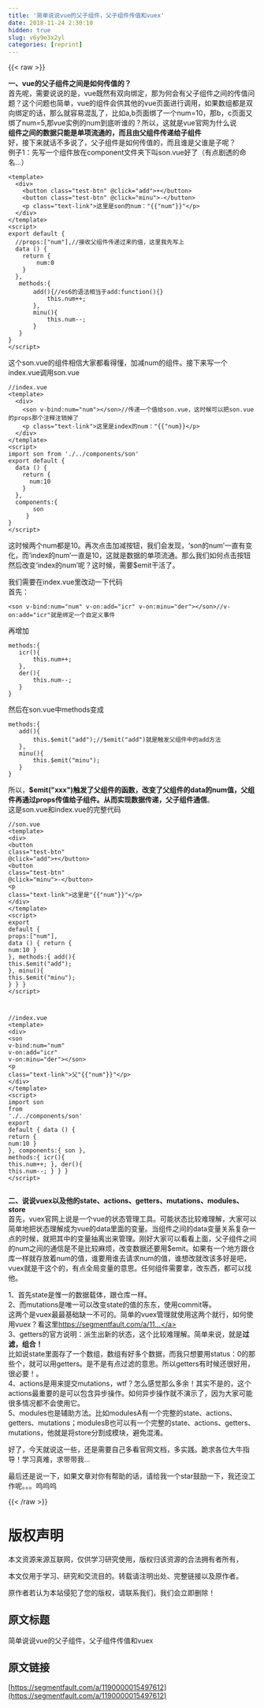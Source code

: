 ```yaml
---
title: '简单说说vue的父子组件，父子组件传值和vuex' 
date: 2018-11-24 2:30:10
hidden: true
slug: v6y9e3x2yl
categories: [reprint]
---
```


{{< raw >}}
<p><strong>&#x4E00;&#x3001;vue&#x7684;&#x7236;&#x5B50;&#x7EC4;&#x4EF6;&#x4E4B;&#x95F4;&#x662F;&#x5982;&#x4F55;&#x4F20;&#x503C;&#x7684;&#xFF1F;</strong><br>&#x9996;&#x5148;&#x5462;&#xFF0C;&#x9700;&#x8981;&#x8BF4;&#x8BF4;&#x7684;&#x662F;&#xFF0C;vue&#x65E2;&#x7136;&#x6709;&#x53CC;&#x5411;&#x7ED1;&#x5B9A;&#xFF0C;&#x90A3;&#x4E3A;&#x4F55;&#x4F1A;&#x6709;&#x7236;&#x5B50;&#x7EC4;&#x4EF6;&#x4E4B;&#x95F4;&#x7684;&#x4F20;&#x503C;&#x95EE;&#x9898;&#xFF1F;&#x8FD9;&#x4E2A;&#x95EE;&#x9898;&#x4E5F;&#x7B80;&#x5355;&#xFF0C;vue&#x7684;&#x7EC4;&#x4EF6;&#x4F1A;&#x4F9B;&#x5176;&#x4ED6;&#x7684;vue&#x9875;&#x9762;&#x8FDB;&#x884C;&#x8C03;&#x7528;&#xFF0C;&#x5982;&#x679C;&#x6570;&#x7EC4;&#x90FD;&#x662F;&#x53CC;&#x5411;&#x7ED1;&#x5B9A;&#x7684;&#x8BDD;&#xFF0C;&#x90A3;&#x4E48;&#x5C31;&#x5BB9;&#x6613;&#x6DF7;&#x4E71;&#x4E86;&#xFF0C;&#x6BD4;&#x5982;a,b&#x9875;&#x9762;&#x7ED1;&#x4E86;&#x4E00;&#x4E2A;num=10&#xFF0C;&#x90A3;b&#xFF0C;c&#x9875;&#x9762;&#x53C8;&#x7ED1;&#x4E86;num=5,&#x90A3;vue&#x5B9E;&#x4F8B;&#x7684;num&#x5230;&#x5E95;&#x542C;&#x8C01;&#x7684;&#xFF1F;&#x6240;&#x4EE5;&#xFF0C;&#x8FD9;&#x5C31;&#x662F;vue&#x5B98;&#x7F51;&#x4E3A;&#x4EC0;&#x4E48;&#x8BF4;<br><strong>&#x7EC4;&#x4EF6;&#x4E4B;&#x95F4;&#x7684;&#x6570;&#x636E;&#x53EA;&#x80FD;&#x662F;&#x5355;&#x9879;&#x6D41;&#x901A;&#x7684;&#xFF0C;&#x800C;&#x4E14;&#x7531;&#x7236;&#x7EC4;&#x4EF6;&#x4F20;&#x9012;&#x7ED9;&#x5B50;&#x7EC4;&#x4EF6;</strong><br>&#x597D;&#xFF0C;&#x63A5;&#x4E0B;&#x6765;&#x5C31;&#x8BDD;&#x4E0D;&#x591A;&#x8BF4;&#x4E86;&#xFF0C;&#x7236;&#x5B50;&#x7EC4;&#x4EF6;&#x662F;&#x5982;&#x4F55;&#x4F20;&#x503C;&#x7684;&#xFF0C;&#x800C;&#x4E14;&#x8C01;&#x662F;&#x7236;&#x8C01;&#x662F;&#x5B50;&#x5462;&#xFF1F;<br>&#x4F8B;&#x5B50;1&#xFF1A;&#x5148;&#x5199;&#x4E00;&#x4E2A;&#x7EC4;&#x4EF6;&#x653E;&#x5728;component&#x6587;&#x4EF6;&#x5939;&#x4E0B;&#x53EB;son.vue&#x597D;&#x4E86;&#xFF08;&#x6709;&#x70B9;&#x5267;&#x900F;&#x7684;&#x547D;&#x540D;...&#xFF09;</p><div class="widget-codetool" style="display:none"><div class="widget-codetool--inner"><span class="selectCode code-tool" data-toggle="tooltip" data-placement="top" title="" data-original-title="&#x5168;&#x9009;"></span> <span type="button" class="copyCode code-tool" data-toggle="tooltip" data-placement="top" data-clipboard-text="&lt;template&gt;
  &lt;div&gt;
    &lt;button class=&quot;test-btn&quot; @click=&quot;add&quot;&gt;+&lt;/button&gt;
    &lt;button class=&quot;test-btn&quot; @click=&quot;minu&quot;&gt;-&lt;/button&gt;
    &lt;p class=&quot;text-link&quot;&gt;&#x8FD9;&#x91CC;&#x662F;son&#x7684;num&#xFF1A;"{{"num"}}"&lt;/p&gt;
  &lt;/div&gt;
&lt;/template&gt;
&lt;script&gt;
export default {
  //props:[&quot;num&quot;],//&#x63A5;&#x6536;&#x7236;&#x7EC4;&#x4EF6;&#x4F20;&#x9012;&#x8FC7;&#x6765;&#x7684;&#x503C;&#xFF0C;&#x8FD9;&#x91CC;&#x6211;&#x5148;&#x5199;&#x4E0A;
  data () {
    return {
        num:0
    }
  },
   methods:{
       add(){//es6&#x7684;&#x8BED;&#x6CD5;&#x76F8;&#x5F53;&#x4E8E;add:function(){}
           this.num++;
       },
       minu(){
           this.num--;
       }
   }
}
&lt;/script&gt;" title="" data-original-title="&#x590D;&#x5236;"></span> <span type="button" class="saveToNote code-tool" data-toggle="tooltip" data-placement="top" title="" data-original-title="&#x653E;&#x8FDB;&#x7B14;&#x8BB0;"></span></div></div><pre class="hljs django"><code><span class="xml"><span class="hljs-tag">&lt;<span class="hljs-name">template</span>&gt;</span>
  <span class="hljs-tag">&lt;<span class="hljs-name">div</span>&gt;</span>
    <span class="hljs-tag">&lt;<span class="hljs-name">button</span> <span class="hljs-attr">class</span>=<span class="hljs-string">&quot;test-btn&quot;</span> @<span class="hljs-attr">click</span>=<span class="hljs-string">&quot;add&quot;</span>&gt;</span>+<span class="hljs-tag">&lt;/<span class="hljs-name">button</span>&gt;</span>
    <span class="hljs-tag">&lt;<span class="hljs-name">button</span> <span class="hljs-attr">class</span>=<span class="hljs-string">&quot;test-btn&quot;</span> @<span class="hljs-attr">click</span>=<span class="hljs-string">&quot;minu&quot;</span>&gt;</span>-<span class="hljs-tag">&lt;/<span class="hljs-name">button</span>&gt;</span>
    <span class="hljs-tag">&lt;<span class="hljs-name">p</span> <span class="hljs-attr">class</span>=<span class="hljs-string">&quot;text-link&quot;</span>&gt;</span>&#x8FD9;&#x91CC;&#x662F;son&#x7684;num&#xFF1A;</span><span class="hljs-template-variable">"{{"num"}}"</span><span class="xml"><span class="hljs-tag">&lt;/<span class="hljs-name">p</span>&gt;</span>
  <span class="hljs-tag">&lt;/<span class="hljs-name">div</span>&gt;</span>
<span class="hljs-tag">&lt;/<span class="hljs-name">template</span>&gt;</span>
<span class="hljs-tag">&lt;<span class="hljs-name">script</span>&gt;</span><span class="javascript">
<span class="hljs-keyword">export</span> <span class="hljs-keyword">default</span> {
  <span class="hljs-comment">//props:[&quot;num&quot;],//&#x63A5;&#x6536;&#x7236;&#x7EC4;&#x4EF6;&#x4F20;&#x9012;&#x8FC7;&#x6765;&#x7684;&#x503C;&#xFF0C;&#x8FD9;&#x91CC;&#x6211;&#x5148;&#x5199;&#x4E0A;</span>
  data () {
    <span class="hljs-keyword">return</span> {
        <span class="hljs-attr">num</span>:<span class="hljs-number">0</span>
    }
  },
   <span class="hljs-attr">methods</span>:{
       add(){<span class="hljs-comment">//es6&#x7684;&#x8BED;&#x6CD5;&#x76F8;&#x5F53;&#x4E8E;add:function(){}</span>
           <span class="hljs-keyword">this</span>.num++;
       },
       minu(){
           <span class="hljs-keyword">this</span>.num--;
       }
   }
}
</span><span class="hljs-tag">&lt;/<span class="hljs-name">script</span>&gt;</span></span></code></pre><p>&#x8FD9;&#x4E2A;son.vue&#x7684;&#x7EC4;&#x4EF6;&#x76F8;&#x4FE1;&#x5927;&#x5BB6;&#x90FD;&#x770B;&#x5F97;&#x61C2;&#xFF0C;&#x52A0;&#x51CF;num&#x7684;&#x7EC4;&#x4EF6;&#x3002;&#x63A5;&#x4E0B;&#x6765;&#x5199;&#x4E00;&#x4E2A;index.vue&#x8C03;&#x7528;son.vue</p><div class="widget-codetool" style="display:none"><div class="widget-codetool--inner"><span class="selectCode code-tool" data-toggle="tooltip" data-placement="top" title="" data-original-title="&#x5168;&#x9009;"></span> <span type="button" class="copyCode code-tool" data-toggle="tooltip" data-placement="top" data-clipboard-text="//index.vue
&lt;template&gt;
  &lt;div&gt;
    &lt;son v-bind:num=&quot;num&quot;&gt;&lt;/son&gt;//&#x4F20;&#x9012;&#x4E00;&#x4E2A;&#x503C;&#x7ED9;son.vue&#xFF0C;&#x8FD9;&#x65F6;&#x5019;&#x53EF;&#x4EE5;&#x628A;son.vue&#x7684;props&#x90A3;&#x4E2A;&#x6CE8;&#x91CA;&#x6CE8;&#x9500;&#x6389;&#x4E86;
    &lt;p class=&quot;text-link&quot;&gt;&#x8FD9;&#x91CC;&#x662F;index&#x7684;num&#xFF1A;"{{"num"}}"&lt;/p&gt;
  &lt;/div&gt;
&lt;/template&gt;
&lt;script&gt;
import son from &apos;./../components/son&apos; 
export default {
  data () {
    return {
      num:10
    }
  },
  components:{
       son
     }
}
&lt;/script&gt;" title="" data-original-title="&#x590D;&#x5236;"></span> <span type="button" class="saveToNote code-tool" data-toggle="tooltip" data-placement="top" title="" data-original-title="&#x653E;&#x8FDB;&#x7B14;&#x8BB0;"></span></div></div><pre class="hljs dust"><code><span class="xml">//index.vue
<span class="hljs-tag">&lt;<span class="hljs-name">template</span>&gt;</span>
  <span class="hljs-tag">&lt;<span class="hljs-name">div</span>&gt;</span>
    <span class="hljs-tag">&lt;<span class="hljs-name">son</span> <span class="hljs-attr">v-bind:num</span>=<span class="hljs-string">&quot;num&quot;</span>&gt;</span><span class="hljs-tag">&lt;/<span class="hljs-name">son</span>&gt;</span>//&#x4F20;&#x9012;&#x4E00;&#x4E2A;&#x503C;&#x7ED9;son.vue&#xFF0C;&#x8FD9;&#x65F6;&#x5019;&#x53EF;&#x4EE5;&#x628A;son.vue&#x7684;props&#x90A3;&#x4E2A;&#x6CE8;&#x91CA;&#x6CE8;&#x9500;&#x6389;&#x4E86;
    <span class="hljs-tag">&lt;<span class="hljs-name">p</span> <span class="hljs-attr">class</span>=<span class="hljs-string">&quot;text-link&quot;</span>&gt;</span>&#x8FD9;&#x91CC;&#x662F;index&#x7684;num&#xFF1A;</span><span class="hljs-template-variable">"{{"num}</span><span class="xml">}<span class="hljs-tag">&lt;/<span class="hljs-name">p</span>&gt;</span>
  <span class="hljs-tag">&lt;/<span class="hljs-name">div</span>&gt;</span>
<span class="hljs-tag">&lt;/<span class="hljs-name">template</span>&gt;</span>
<span class="hljs-tag">&lt;<span class="hljs-name">script</span>&gt;</span><span class="javascript">
<span class="hljs-keyword">import</span> son <span class="hljs-keyword">from</span> <span class="hljs-string">&apos;./../components/son&apos;</span> 
<span class="hljs-keyword">export</span> <span class="hljs-keyword">default</span> </span></span><span class="hljs-template-variable">{
  data () {
    return {
      num:10
    }</span><span class="xml"><span class="undefined">
  },
  components:</span></span><span class="hljs-template-variable">{
       son
     }</span><span class="xml"><span class="undefined">
}
</span><span class="hljs-tag">&lt;/<span class="hljs-name">script</span>&gt;</span></span></code></pre><p>&#x8FD9;&#x65F6;&#x5019;&#x4E24;&#x4E2A;num&#x90FD;&#x662F;10&#x3002;&#x518D;&#x6B21;&#x70B9;&#x51FB;&#x52A0;&#x51CF;&#x6309;&#x94AE;&#xFF0C;&#x6211;&#x4EEC;&#x4F1A;&#x53D1;&#x73B0;&#xFF0C;&#x2018;son&#x7684;num&#x2019;&#x4E00;&#x76F4;&#x6709;&#x53D8;&#x5316;&#xFF0C;&#x800C;&#x2018;index&#x7684;num&#x2019;&#x4E00;&#x76F4;&#x662F;10&#xFF0C;&#x8FD9;&#x5C31;&#x662F;&#x6570;&#x636E;&#x7684;&#x5355;&#x9879;&#x6D41;&#x901A;&#x3002;&#x90A3;&#x4E48;&#x6211;&#x4EEC;&#x5982;&#x4F55;&#x70B9;&#x51FB;&#x6309;&#x94AE;&#x7136;&#x540E;&#x6539;&#x53D8;&#x2018;index&#x7684;num&#x2019;&#x5462;&#xFF1F;&#x8FD9;&#x65F6;&#x5019;&#xFF0C;&#x9700;&#x8981;$emit&#x5E72;&#x6D3B;&#x4E86;&#x3002;</p><p>&#x6211;&#x4EEC;&#x9700;&#x8981;&#x5728;index.vue&#x91CC;&#x6539;&#x52A8;&#x4E00;&#x4E0B;&#x4EE3;&#x7801;<br>&#x9996;&#x5148;&#xFF1A;</p><div class="widget-codetool" style="display:none"><div class="widget-codetool--inner"><span class="selectCode code-tool" data-toggle="tooltip" data-placement="top" title="" data-original-title="&#x5168;&#x9009;"></span> <span type="button" class="copyCode code-tool" data-toggle="tooltip" data-placement="top" data-clipboard-text="&lt;son v-bind:num=&quot;num&quot; v-on:add=&quot;icr&quot; v-on:minu=&quot;der&quot;&gt;&lt;/son&gt;//v-on:add=&quot;icr&quot;&#x5C31;&#x662F;&#x7ED1;&#x5B9A;&#x4E00;&#x4E2A;&#x81EA;&#x5B9A;&#x4E49;&#x4E8B;&#x4EF6;
" title="" data-original-title="&#x590D;&#x5236;"></span> <span type="button" class="saveToNote code-tool" data-toggle="tooltip" data-placement="top" title="" data-original-title="&#x653E;&#x8FDB;&#x7B14;&#x8BB0;"></span></div></div><pre class="hljs vim"><code>&lt;son v-bind:num=<span class="hljs-string">&quot;num&quot;</span> v-<span class="hljs-keyword">on</span>:<span class="hljs-built_in">add</span>=<span class="hljs-string">&quot;icr&quot;</span> v-<span class="hljs-keyword">on</span>:minu=<span class="hljs-string">&quot;der&quot;</span>&gt;&lt;/son&gt;//v-<span class="hljs-keyword">on</span>:<span class="hljs-built_in">add</span>=<span class="hljs-string">&quot;icr&quot;</span>&#x5C31;&#x662F;&#x7ED1;&#x5B9A;&#x4E00;&#x4E2A;&#x81EA;&#x5B9A;&#x4E49;&#x4E8B;&#x4EF6;
</code></pre><p>&#x518D;&#x589E;&#x52A0;</p><div class="widget-codetool" style="display:none"><div class="widget-codetool--inner"><span class="selectCode code-tool" data-toggle="tooltip" data-placement="top" title="" data-original-title="&#x5168;&#x9009;"></span> <span type="button" class="copyCode code-tool" data-toggle="tooltip" data-placement="top" data-clipboard-text="methods:{
   icr(){
       this.num++;
   },
   der(){
       this.num--;
   }
}
" title="" data-original-title="&#x590D;&#x5236;"></span> <span type="button" class="saveToNote code-tool" data-toggle="tooltip" data-placement="top" title="" data-original-title="&#x653E;&#x8FDB;&#x7B14;&#x8BB0;"></span></div></div><pre class="hljs dart"><code>methods:{
   icr(){
       <span class="hljs-keyword">this</span>.<span class="hljs-built_in">num</span>++;
   },
   der(){
       <span class="hljs-keyword">this</span>.<span class="hljs-built_in">num</span>--;
   }
}
</code></pre><p>&#x7136;&#x540E;&#x5728;son.vue&#x4E2D;methods&#x53D8;&#x6210;</p><div class="widget-codetool" style="display:none"><div class="widget-codetool--inner"><span class="selectCode code-tool" data-toggle="tooltip" data-placement="top" title="" data-original-title="&#x5168;&#x9009;"></span> <span type="button" class="copyCode code-tool" data-toggle="tooltip" data-placement="top" data-clipboard-text="methods:{
   add(){
       this.$emit(&quot;add&quot;);//$emit(&quot;add&quot;)&#x5C31;&#x662F;&#x89E6;&#x53D1;&#x7236;&#x7EC4;&#x4EF6;&#x4E2D;&#x7684;add&#x65B9;&#x6CD5;
   },
   minu(){
       this.$emit(&quot;minu&quot;);
   }
}" title="" data-original-title="&#x590D;&#x5236;"></span> <span type="button" class="saveToNote code-tool" data-toggle="tooltip" data-placement="top" title="" data-original-title="&#x653E;&#x8FDB;&#x7B14;&#x8BB0;"></span></div></div><pre class="hljs dockerfile"><code>methods:{
   <span class="hljs-keyword">add</span><span class="bash">(){
</span>       this.$emit(<span class="hljs-string">&quot;add&quot;</span>);//$emit(<span class="hljs-string">&quot;add&quot;</span>)&#x5C31;&#x662F;&#x89E6;&#x53D1;&#x7236;&#x7EC4;&#x4EF6;&#x4E2D;&#x7684;<span class="hljs-keyword">add</span><span class="bash">&#x65B9;&#x6CD5;
</span>   },
   minu(){
       this.$emit(<span class="hljs-string">&quot;minu&quot;</span>);
   }
}</code></pre><p>&#x6240;&#x4EE5;&#xFF0C;<strong>$emit(&quot;xxx&quot;)&#x89E6;&#x53D1;&#x4E86;&#x7236;&#x7EC4;&#x4EF6;&#x7684;&#x51FD;&#x6570;&#xFF0C;&#x6539;&#x53D8;&#x4E86;&#x7236;&#x7EC4;&#x4EF6;&#x7684;data&#x7684;num&#x503C;&#xFF0C;&#x7236;&#x7EC4;&#x4EF6;&#x518D;&#x901A;&#x8FC7;props&#x4F20;&#x503C;&#x7ED9;&#x5B50;&#x7EC4;&#x4EF6;&#x3002;&#x4ECE;&#x800C;&#x5B9E;&#x73B0;&#x6570;&#x636E;&#x4F20;&#x9012;&#xFF0C;&#x7236;&#x5B50;&#x7EC4;&#x4EF6;&#x901A;&#x4FE1;</strong>&#x3002;<br>&#x8FD9;&#x662F;son.vue&#x548C;index.vue&#x7684;&#x5B8C;&#x6574;&#x4EE3;&#x7801;</p><div class="widget-codetool" style="display:none"><div class="widget-codetool--inner"><span class="selectCode code-tool" data-toggle="tooltip" data-placement="top" title="" data-original-title="&#x5168;&#x9009;"></span> <span type="button" class="copyCode code-tool" data-toggle="tooltip" data-placement="top" data-clipboard-text="//son.vue
&lt;template&gt;
&lt;div&gt;
    &lt;button class=&quot;test-btn&quot; @click=&quot;add&quot;&gt;+&lt;/button&gt;
    &lt;button class=&quot;test-btn&quot; @click=&quot;minu&quot;&gt;-&lt;/button&gt;
    &lt;p class=&quot;text-link&quot;&gt;&#x8FD9;&#x91CC;&#x662F;"{{"num"}}"&lt;/p&gt;
&lt;/div&gt;
&lt;/template&gt;
&lt;script&gt;
export default {
  props:[&quot;num&quot;],
  data () {
    return {
        num:10
    }
  },
   methods:{
       add(){
           this.$emit(&quot;add&quot;);
       },
       minu(){
           this.$emit(&quot;minu&quot;);
       }
   }
}
&lt;/script&gt;

//index.vue
&lt;template&gt;
 &lt;div&gt;
    &lt;son v-bind:num=&quot;num&quot; v-on:add=&quot;icr&quot; v-on:minu=&quot;der&quot;&gt;&lt;/son&gt;
    &lt;p class=&quot;text-link&quot;&gt;&#x7236;"{{"num"}}"&lt;/p&gt;
&lt;/div&gt;
&lt;/template&gt;
&lt;script&gt;
import son from &apos;./../components/son&apos;
export default {
  data () {
    return {
      num:10
    }
  },
  components:{
       son
   },
   methods:{
       icr(){
           this.num++;
       },
       der(){
           this.num--;
       }
   }
}
&lt;/script&gt;
" title="" data-original-title="&#x590D;&#x5236;"></span> <span type="button" class="saveToNote code-tool" data-toggle="tooltip" data-placement="top" title="" data-original-title="&#x653E;&#x8FDB;&#x7B14;&#x8BB0;"></span></div></div><pre class="hljs django"><code><span class="xml">//son.vue
<span class="hljs-tag">&lt;<span class="hljs-name">template</span>&gt;</span>
<span class="hljs-tag">&lt;<span class="hljs-name">div</span>&gt;</span>
    <span class="hljs-tag">&lt;<span class="hljs-name">button</span> <span class="hljs-attr">class</span>=<span class="hljs-string">&quot;test-btn&quot;</span> @<span class="hljs-attr">click</span>=<span class="hljs-string">&quot;add&quot;</span>&gt;</span>+<span class="hljs-tag">&lt;/<span class="hljs-name">button</span>&gt;</span>
    <span class="hljs-tag">&lt;<span class="hljs-name">button</span> <span class="hljs-attr">class</span>=<span class="hljs-string">&quot;test-btn&quot;</span> @<span class="hljs-attr">click</span>=<span class="hljs-string">&quot;minu&quot;</span>&gt;</span>-<span class="hljs-tag">&lt;/<span class="hljs-name">button</span>&gt;</span>
    <span class="hljs-tag">&lt;<span class="hljs-name">p</span> <span class="hljs-attr">class</span>=<span class="hljs-string">&quot;text-link&quot;</span>&gt;</span>&#x8FD9;&#x91CC;&#x662F;</span><span class="hljs-template-variable">"{{"num"}}"</span><span class="xml"><span class="hljs-tag">&lt;/<span class="hljs-name">p</span>&gt;</span>
<span class="hljs-tag">&lt;/<span class="hljs-name">div</span>&gt;</span>
<span class="hljs-tag">&lt;/<span class="hljs-name">template</span>&gt;</span>
<span class="hljs-tag">&lt;<span class="hljs-name">script</span>&gt;</span><span class="javascript">
<span class="hljs-keyword">export</span> <span class="hljs-keyword">default</span> {
  <span class="hljs-attr">props</span>:[<span class="hljs-string">&quot;num&quot;</span>],
  data () {
    <span class="hljs-keyword">return</span> {
        <span class="hljs-attr">num</span>:<span class="hljs-number">10</span>
    }
  },
   <span class="hljs-attr">methods</span>:{
       add(){
           <span class="hljs-keyword">this</span>.$emit(<span class="hljs-string">&quot;add&quot;</span>);
       },
       minu(){
           <span class="hljs-keyword">this</span>.$emit(<span class="hljs-string">&quot;minu&quot;</span>);
       }
   }
}
</span><span class="hljs-tag">&lt;/<span class="hljs-name">script</span>&gt;</span>

//index.vue
<span class="hljs-tag">&lt;<span class="hljs-name">template</span>&gt;</span>
 <span class="hljs-tag">&lt;<span class="hljs-name">div</span>&gt;</span>
    <span class="hljs-tag">&lt;<span class="hljs-name">son</span> <span class="hljs-attr">v-bind:num</span>=<span class="hljs-string">&quot;num&quot;</span> <span class="hljs-attr">v-on:add</span>=<span class="hljs-string">&quot;icr&quot;</span> <span class="hljs-attr">v-on:minu</span>=<span class="hljs-string">&quot;der&quot;</span>&gt;</span><span class="hljs-tag">&lt;/<span class="hljs-name">son</span>&gt;</span>
    <span class="hljs-tag">&lt;<span class="hljs-name">p</span> <span class="hljs-attr">class</span>=<span class="hljs-string">&quot;text-link&quot;</span>&gt;</span>&#x7236;</span><span class="hljs-template-variable">"{{"num"}}"</span><span class="xml"><span class="hljs-tag">&lt;/<span class="hljs-name">p</span>&gt;</span>
<span class="hljs-tag">&lt;/<span class="hljs-name">div</span>&gt;</span>
<span class="hljs-tag">&lt;/<span class="hljs-name">template</span>&gt;</span>
<span class="hljs-tag">&lt;<span class="hljs-name">script</span>&gt;</span><span class="javascript">
<span class="hljs-keyword">import</span> son <span class="hljs-keyword">from</span> <span class="hljs-string">&apos;./../components/son&apos;</span>
<span class="hljs-keyword">export</span> <span class="hljs-keyword">default</span> {
  data () {
    <span class="hljs-keyword">return</span> {
      <span class="hljs-attr">num</span>:<span class="hljs-number">10</span>
    }
  },
  <span class="hljs-attr">components</span>:{
       son
   },
   <span class="hljs-attr">methods</span>:{
       icr(){
           <span class="hljs-keyword">this</span>.num++;
       },
       der(){
           <span class="hljs-keyword">this</span>.num--;
       }
   }
}
</span><span class="hljs-tag">&lt;/<span class="hljs-name">script</span>&gt;</span>
</span></code></pre><p><strong>&#x4E8C;&#x3001;&#x8BF4;&#x8BF4;vuex&#x4EE5;&#x53CA;&#x4ED6;&#x7684;state&#x3001;actions&#x3001;getters&#x3001;mutations&#x3001;modules&#x3001;store</strong><br>&#x9996;&#x5148;&#xFF0C;vuex&#x5B98;&#x7F51;&#x4E0A;&#x8BF4;&#x662F;&#x4E00;&#x4E2A;vue&#x7684;&#x72B6;&#x6001;&#x7BA1;&#x7406;&#x5DE5;&#x5177;&#x3002;&#x53EF;&#x80FD;&#x72B6;&#x6001;&#x6BD4;&#x8F83;&#x96BE;&#x7406;&#x89E3;&#xFF0C;&#x5927;&#x5BB6;&#x53EF;&#x4EE5;&#x7B80;&#x5355;&#x5730;&#x628A;&#x72B6;&#x6001;&#x7406;&#x89E3;&#x6210;&#x4E3A;vue&#x7684;data&#x91CC;&#x9762;&#x7684;&#x53D8;&#x91CF;&#x3002;&#x5F53;&#x7EC4;&#x4EF6;&#x4E4B;&#x95F4;&#x7684;data&#x53D8;&#x91CF;&#x5173;&#x7CFB;&#x590D;&#x6742;&#x4E00;&#x70B9;&#x7684;&#x65F6;&#x5019;&#xFF0C;&#x5C31;&#x628A;&#x5176;&#x4E2D;&#x7684;&#x53D8;&#x91CF;&#x62BD;&#x79BB;&#x51FA;&#x6765;&#x7BA1;&#x7406;&#x3002;&#x521A;&#x597D;&#x5927;&#x5BB6;&#x53EF;&#x4EE5;&#x770B;&#x770B;&#x4E0A;&#x9762;&#xFF0C;&#x7236;&#x5B50;&#x7EC4;&#x4EF6;&#x4E4B;&#x95F4;&#x7684;num&#x4E4B;&#x95F4;&#x7684;&#x901A;&#x4FE1;&#x662F;&#x4E0D;&#x662F;&#x6BD4;&#x8F83;&#x9EBB;&#x70E6;&#xFF0C;&#x6539;&#x53D8;&#x6570;&#x636E;&#x8FD8;&#x8981;&#x7528;$emit&#x3002;&#x5982;&#x679C;&#x6709;&#x4E00;&#x4E2A;&#x5730;&#x65B9;&#x8DDF;&#x4ED3;&#x5E93;&#x4E00;&#x6837;&#x5C31;&#x5B58;&#x653E;&#x7740;num&#x7684;&#x503C;&#xFF0C;&#x8C01;&#x8981;&#x7528;&#x8C01;&#x53BB;&#x8BF7;&#x6C42;num&#x7684;&#x503C;&#xFF0C;&#x8C01;&#x60F3;&#x6539;&#x5C31;&#x6539;&#x8BE5;&#x591A;&#x597D;&#x662F;&#x5427;&#xFF0C;vuex&#x5C31;&#x662F;&#x5E72;&#x8FD9;&#x4E2A;&#x7684;&#xFF0C;&#x6709;&#x70B9;&#x5168;&#x5C40;&#x53D8;&#x91CF;&#x7684;&#x610F;&#x601D;&#x3002;&#x4EFB;&#x4F55;&#x7EC4;&#x4EF6;&#x9700;&#x8981;&#x62FF;&#xFF0C;&#x6539;&#x4E1C;&#x897F;&#xFF0C;&#x90FD;&#x53EF;&#x4EE5;&#x627E;&#x4ED6;&#x3002;</p><p>1&#x3001;&#x9996;&#x5148;state&#x662F;&#x60DF;&#x4E00;&#x7684;&#x6570;&#x636E;&#x8F7D;&#x4F53;&#xFF0C;&#x8DDF;&#x4ED3;&#x5E93;&#x4E00;&#x6837;&#x3002;<br>2&#x3001;&#x800C;mutations&#x662F;&#x552F;&#x4E00;&#x53EF;&#x4EE5;&#x6539;&#x53D8;state&#x7684;&#x503C;&#x7684;&#x4E1C;&#x4E1C;&#xFF0C;&#x4F7F;&#x7528;commit&#x7B49;&#x3002;<br>&#x8FD9;&#x4E24;&#x4E2A;&#x662F;vuex&#x6700;&#x6700;&#x57FA;&#x7840;&#x7F3A;&#x4E00;&#x4E0D;&#x53EF;&#x7684;&#x3002;&#x7B80;&#x5355;&#x7684;vuex&#x7BA1;&#x7406;&#x5C31;&#x4F7F;&#x7528;&#x8FD9;&#x4E24;&#x4E2A;&#x5C31;&#x884C;&#xFF0C;&#x5982;&#x4F55;&#x4F7F;&#x7528;vuex&#xFF1F;&#x770B;&#x8FD9;&#x91CC;<a href="https://segmentfault.com/a/1190000015392842?_ea=3918042">https://segmentfault.com/a/11...</a><br>3&#x3001;getters&#x7684;&#x5B98;&#x65B9;&#x8BF4;&#x660E;&#xFF1A;&#x6D3E;&#x751F;&#x51FA;&#x65B0;&#x7684;&#x72B6;&#x6001;&#xFF0C;&#x8FD9;&#x4E2A;&#x6BD4;&#x8F83;&#x96BE;&#x7406;&#x89E3;&#x3002;&#x7B80;&#x5355;&#x6765;&#x8BF4;&#xFF0C;&#x5C31;&#x662F;<strong>&#x8FC7;&#x6EE4;&#xFF0C;&#x7EC4;&#x5408;&#xFF01;</strong><br>&#x6BD4;&#x5982;&#x8BF4;state&#x91CC;&#x9762;&#x5B58;&#x4E86;&#x4E00;&#x4E2A;&#x6570;&#x7EC4;&#xFF0C;&#x6570;&#x7EC4;&#x6709;&#x597D;&#x591A;&#x4E2A;&#x6570;&#x636E;&#xFF0C;&#x800C;&#x6211;&#x53EA;&#x60F3;&#x8981;&#x7528;status&#xFF1A;0&#x7684;&#x90A3;&#x4E9B;&#x4E2A;&#xFF0C;&#x5C31;&#x53EF;&#x4EE5;&#x7528;getters&#x3002;&#x662F;&#x4E0D;&#x662F;&#x6709;&#x70B9;&#x8FC7;&#x6EE4;&#x7684;&#x610F;&#x601D;&#x3002;&#x6240;&#x4EE5;getters&#x6709;&#x65F6;&#x5019;&#x8FD8;&#x5F88;&#x597D;&#x7528;&#xFF0C;&#x5F88;&#x5FC5;&#x8981;&#xFF01;&#x3002;<br>4&#x3001;actions&#x662F;&#x7528;&#x6765;&#x63D0;&#x4EA4;mutations&#xFF0C;wtf&#xFF1F;&#x600E;&#x4E48;&#x611F;&#x89C9;&#x90A3;&#x4E48;&#x591A;&#x4F59;&#xFF01;&#x5176;&#x5B9E;&#x4E0D;&#x662F;&#x7684;&#xFF0C;&#x8FD9;&#x4E2A;actions&#x6700;&#x91CD;&#x8981;&#x7684;&#x662F;&#x53EF;&#x4EE5;&#x5305;&#x542B;&#x5F02;&#x6B65;&#x64CD;&#x4F5C;&#x3002;&#x5982;&#x4F55;&#x5F02;&#x6B65;&#x64CD;&#x4F5C;&#x5C31;&#x4E0D;&#x6F14;&#x793A;&#x4E86;&#xFF0C;&#x56E0;&#x4E3A;&#x5927;&#x5BB6;&#x53EF;&#x80FD;&#x5F88;&#x591A;&#x60C5;&#x51B5;&#x90FD;&#x4E0D;&#x4F1A;&#x4F7F;&#x7528;&#x5B83;&#x3002;<br>5&#x3001;modules&#x4E5F;&#x662F;&#x8F85;&#x52A9;&#x65B9;&#x6CD5;&#x3002;&#x6BD4;&#x5982;modulesA&#x6709;&#x4E00;&#x4E2A;&#x5B8C;&#x6574;&#x7684;state&#x3001;actions&#x3001;getters&#x3001;mutations&#xFF1B;modulesB&#x4E5F;&#x53EF;&#x4EE5;&#x6709;&#x4E00;&#x4E2A;&#x5B8C;&#x6574;&#x7684;state&#x3001;actions&#x3001;getters&#x3001;mutations&#xFF0C;&#x4ED6;&#x5C31;&#x662F;&#x5C06;store&#x5206;&#x5272;&#x6210;&#x6A21;&#x5757;&#xFF0C;&#x907F;&#x514D;&#x6DF7;&#x6DC6;&#x3002;</p><p>&#x597D;&#x4E86;&#xFF0C;&#x4ECA;&#x5929;&#x5C31;&#x8BF4;&#x8FD9;&#x4E00;&#x4E9B;&#xFF0C;&#x8FD8;&#x662F;&#x9700;&#x8981;&#x81EA;&#x5DF1;&#x591A;&#x770B;&#x5B98;&#x7F51;&#x6587;&#x6863;&#xFF0C;&#x591A;&#x5B9E;&#x8DF5;&#x3002;&#x8DEA;&#x6C42;&#x5404;&#x4F4D;&#x5927;&#x725B;&#x6307;&#x5BFC;&#xFF01;&#x5B66;&#x4E60;&#x771F;&#x96BE;&#xFF0C;&#x6C42;&#x5E26;&#x5E26;&#x6211;...</p><p>&#x6700;&#x540E;&#x8FD8;&#x662F;&#x8BF4;&#x4E00;&#x4E0B;&#xFF0C;&#x5982;&#x679C;&#x6587;&#x7AE0;&#x5BF9;&#x4F60;&#x6709;&#x5E2E;&#x52A9;&#x7684;&#x8BDD;&#xFF0C;&#x8BF7;&#x7ED9;&#x6211;&#x4E00;&#x4E2A;star&#x9F13;&#x52B1;&#x4E00;&#x4E0B;&#xFF0C;&#x6211;&#x8FD8;&#x6CA1;&#x5DE5;&#x4F5C;&#x5462;&#x3002;&#x3002;&#x3002;&#x545C;&#x545C;&#x545C;</p>
{{< /raw >}}

# 版权声明
本文资源来源互联网，仅供学习研究使用，版权归该资源的合法拥有者所有，

本文仅用于学习、研究和交流目的。转载请注明出处、完整链接以及原作者。

原作者若认为本站侵犯了您的版权，请联系我们，我们会立即删除！

## 原文标题
简单说说vue的父子组件，父子组件传值和vuex

## 原文链接
[https://segmentfault.com/a/1190000015497612](https://segmentfault.com/a/1190000015497612)

